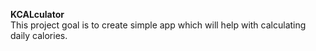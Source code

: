 <b>KCALculator</b><br>
This project goal is to create simple app which will help with calculating daily calories.
